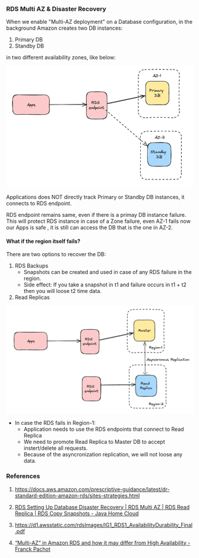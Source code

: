 ### RDS Multi AZ & Disaster Recovery

When we enable "Multi-AZ deployment" on a Database configuration, in the background Amazon creates two DB instances:

1. Primary DB
2. Standby DB 

in two different availability zones, like below:

![multiAZ-RDS](multiAZ-RDS.png)

Applications does NOT directly track Primary or Standby DB instances, it connects to RDS endpoint.

RDS endpoint remains same, even if there is a primay DB instance failure. This will protect RDS instance in case of a Zone failure, even AZ-1 fails now our Apps is safe , it is still can access the DB that is the one in AZ-2.


#### What if the region itself fails?

There are two options to recover the DB:

1. RDS Backups
    - Snapshots can be created and used in case of any RDS failure in the region.
    - Side effect: If you take a snapshot in t1 and failure occurs in t1 + t2 then you will loose t2 time data.
2. Read Replicas

![readreplicas](readreplicas.png)

  - In case the RDS fails in Region-1:
    - Application needs to use the RDS endpoints that connect to Read Replica
    - We need to promote Read Replica to Master DB to accept  instert/delete all requests.
    - Because of the asyncronization replication, we will not loose any data.



### References

1. https://docs.aws.amazon.com/prescriptive-guidance/latest/dr-standard-edition-amazon-rds/sites-strategies.html

2. [RDS Setting Up Database Disaster Recovery | RDS Multi AZ | RDS Read Replica | RDS Copy Snapshots - Java Home Cloud](https://www.youtube.com/watch?v=fPMAmCBNdJ8)

3. https://d1.awsstatic.com/rdsImages/IG1_RDS1_AvailabilityDurability_Final.pdf

4. [“Multi-AZ” in Amazon RDS and how it may differ from High Availability - Franck Pachot](https://dev.to/aws-heroes/multi-az-in-amazon-rds-and-how-it-differs-from-high-availability-gn9)
